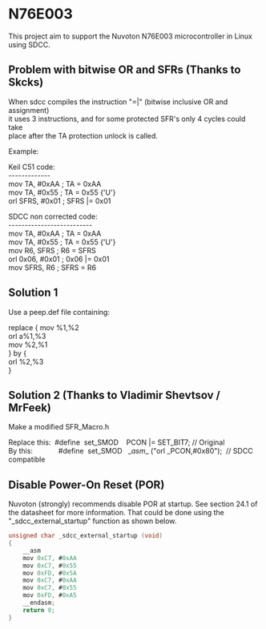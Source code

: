 # N76E003

This project aim to support the Nuvoton N76E003 microcontroller in Linux  
using SDCC.  

Problem with bitwise OR and SFRs  (Thanks to Skcks)
--------------------------------

When sdcc compiles the instruction "=|" (bitwise inclusive OR and assignment)  
it uses 3 instructions, and for some protected SFR's only 4 cycles could take  
place after the TA protection unlock is called.  

Example:  

Keil C51 code:  
\-------------  
mov	TA, #0xAA				; TA = 0xAA  
mov	TA, #0x55				; TA = 0x55 {'U'}  
orl	SFRS, #0x01				; SFRS |= 0x01  

SDCC non corrected code:  
\--------------------------  
mov	TA, #0xAA				; TA = 0xAA  
mov	TA, #0x55				; TA = 0x55 {'U'}  
mov	R6, SFRS				; R6 = SFRS  
orl	0x06, #0x01				; 0x06 |= 0x01  
mov	SFRS, R6				; SFRS = R6  


Solution 1  
----------
Use a peep.def file containing:  

replace {
    mov    %1,%2  
    orl    a%1,%3  
    mov    %2,%1  
} by {  
    orl    %2,%3  
}  

Solution 2 (Thanks to Vladimir Shevtsov / MrFeek)  
----------
Make a modified SFR_Macro.h  

Replace this:&nbsp; #define&nbsp; set_SMOD&nbsp;&nbsp;&nbsp;&nbsp;PCON    |= SET_BIT7;   // Original  
By this:&nbsp;&nbsp;&nbsp;&nbsp;&nbsp;&nbsp;&nbsp;&nbsp;&nbsp;&nbsp;&nbsp;&nbsp;&nbsp;#define&nbsp; set_SMOD   &nbsp;&nbsp;\__asm__ ("orl _PCON,#0x80");&nbsp;  // SDCC compatible  


Disable Power-On Reset (POR)  
----------------------------

Nuvoton (strongly) recommends disable POR at startup.  See section 24.1 of  
the datasheet for more information.  That could be done using the  
"_sdcc_external_startup" function as shown below.  

``````c
unsigned char _sdcc_external_startup (void)  
{  
    __asm  
    mov	0xC7, #0xAA  
    mov	0xC7, #0x55  
    mov	0xFD, #0x5A  
    mov	0xC7, #0xAA  
    mov	0xC7, #0x55  
    mov	0xFD, #0xA5  
    __endasm;  
    return 0;  
}  
